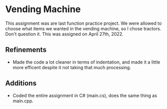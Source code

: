 # Vending Machine
This assignment was are last function practice project. We were allowed to choose what items we wanted in the vending machine, so I chose tractors. Don't question it. This was assigned on April 27th, 2022.

## Refinements
- Made the code a lot cleaner in terms of indentation, and made it a little more efficent despite it not taking that much processing. 

## Additions
- Coded the entire assignment in C# (main.cs), does the same thing as main.cpp.
